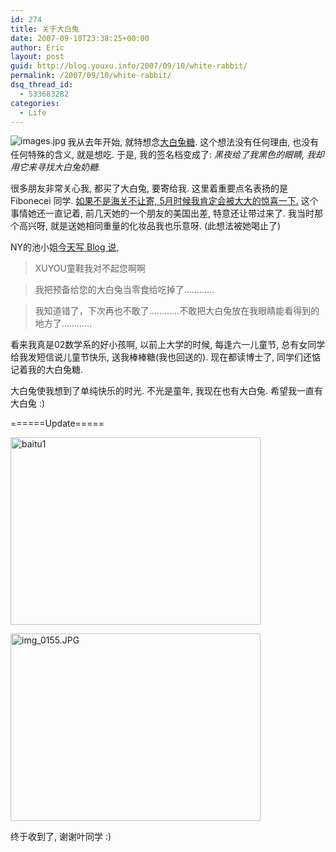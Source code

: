 ```yaml
---
id: 274
title: 关于大白兔
date: 2007-09-10T23:38:25+00:00
author: Eric
layout: post
guid: http://blog.youxu.info/2007/09/10/white-rabbit/
permalink: /2007/09/10/white-rabbit/
dsq_thread_id:
  - 533683282
categories:
  - Life
---
```

[<img src="http://blog.youxu.info/wp-content/uploads/2007/09/images.jpg" title="images.jpg" alt="images.jpg" align="left" />](http://blog.youxu.info/wp-content/uploads/2007/09/images.jpg "images.jpg")我从去年开始, 就特想念[大白兔糖](http://zh.wikipedia.org/w/index.php?title=%E5%A4%A7%E7%99%BD%E5%85%94%E5%A5%B6%E7%B3%96&variant=zh-cn). 这个想法没有任何理由, 也没有任何特殊的含义, 就是想吃. 于是, 我的签名档变成了: _黑夜给了我黑色的眼睛, 我却用它来寻找大白兔奶糖._

很多朋友非常关心我, 都买了大白兔, 要寄给我. 这里着重要点名表扬的是Fibonecei 同学. [如果不是海关不让寄, 5月时候我肯定会被大大的惊喜一下.](http://blog.youxu.info/wp-admin/http:%20/blog.youxu.info/2007/05/14/classmates/) 这个事情她还一直记着, 前几天她的一个朋友的美国出差, 特意还让带过来了. 我当时那个高兴呀, 就是送她相同重量的化妆品我也乐意呀. (此想法被她喝止了)

NY的池小姐[今天写 Blog 说,](http://firesforeever.spaces.live.com/blog/cns!C0B38FDA2422DE1F!1160.entry)

> XUYOU童鞋我对不起您啊啊
  
> 我把预备给您的大白兔当零食给吃掉了…………
  
> 我知道错了，下次再也不敢了…………不敢把大白兔放在我眼睛能看得到的地方了…………

看来我真是02数学系的好小孩啊, 以前上大学的时候, 每逢六一儿童节, 总有女同学给我发短信说儿童节快乐, 送我棒棒糖(我也回送的). 现在都读博士了, 同学们还惦记着我的大白兔糖.

大白兔使我想到了单纯快乐的时光. 不光是童年, 我现在也有大白兔. 希望我一直有大白兔 :)

======Update=====

[<img src="http://blog.youxu.info/wp-content/uploads/2007/09/img_0150.JPG" alt="baitu1" height="300" width="400" />](http://blog.youxu.info/wp-content/uploads/2007/09/img_0150.JPG "baitu1")

[<img src="http://blog.youxu.info/wp-content/uploads/2007/09/img_0155.JPG" alt="img_0155.JPG" height="300" width="400" />](http://blog.youxu.info/wp-content/uploads/2007/09/img_0155.JPG "img_0155.JPG")

终于收到了, 谢谢叶同学 :)